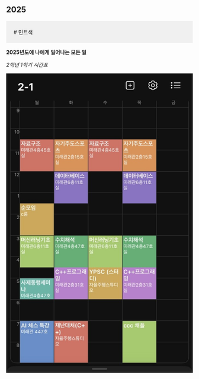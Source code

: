 ## 2025
<div style="background-color: #f0f0f0; padding: 20px;">
  # 민트색
</div>

**2025년도에 나에게 일어나는 모든 일**

*2학년 1학기 시간표*

![시간표](1학기_시간표.jpg)

